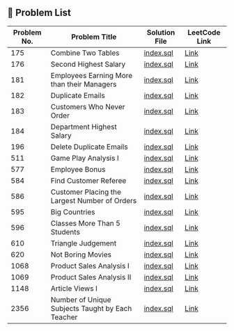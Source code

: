 ## 📁 Problem List

| Problem No. | Problem Title                                    | Solution File                         | LeetCode Link                                                                           |
| ----------- | ------------------------------------------------ | ------------------------------------- | --------------------------------------------------------------------------------------- |
| 175         | Combine Two Tables                               | [index.sql](./Problem_175/index.sql)  | [Link](https://leetcode.com/problems/combine-two-tables/)                               |
| 176         | Second Highest Salary                            | [index.sql](./Problem_176/index.sql)  | [Link](https://leetcode.com/problems/second-highest-salary/)                            |
| 181         | Employees Earning More than their Managers       | [index.sql](./Problem_181/index.sql)  | [Link](https://leetcode.com/problems/employees-earning-more-than-their-managers/)       |
| 182         | Duplicate Emails                                 | [index.sql](./Problem_182/index.sql)  | [Link](https://leetcode.com/problems/duplicate-emails/)                                 |
| 183         | Customers Who Never Order                        | [index.sql](./Problem_183/index.sql)  | [Link](https://leetcode.com/problems/customers-who-never-order/)                        |
| 184         | Department Highest Salary                        | [index.sql](./Problem_184/index.sql)  | [Link](https://leetcode.com/problems/department-highest-salary/)                        |
| 196         | Delete Duplicate Emails                          | [index.sql](./Problem_196/index.sql)  | [Link](https://leetcode.com/problems/delete-duplicate-emails/)                          |
| 511         | Game Play Analysis I                             | [index.sql](./Problem_511/index.sql)  | [Link](https://leetcode.com/problems/game-play-analysis-i/)                             |
| 577         | Employee Bonus                                   | [index.sql](./Problem_577/index.sql)  | [Link](https://leetcode.com/problems/employee-bonus/)                                   |
| 584         | Find Customer Referee                            | [index.sql](./Problem_584/index.sql)  | [Link](https://leetcode.com/problems/find-customer-referee/)                            |
| 586         | Customer Placing the Largest Number of Orders    | [index.sql](./Problem_586/index.sql)  | [Link](https://leetcode.com/problems/customer-placing-the-largest-number-of-orders/)    |
| 595         | Big Countries                                    | [index.sql](./Problem_595/index.sql)  | [Link](https://leetcode.com/problems/big-countries/)                                    |
| 596         | Classes More Than 5 Students                     | [index.sql](./Problem_596/index.sql)  | [Link](https://leetcode.com/problems/classes-more-than-5-students/)                     |
| 610         | Triangle Judgement                               | [index.sql](./Problem_610/index.sql)  | [Link](https://leetcode.com/problems/triangle-judgement/)                               |
| 620         | Not Boring Movies                                | [index.sql](./Problem_620/index.sql)  | [Link](https://leetcode.com/problems/not-boring-movies/)                                |
| 1068        | Product Sales Analysis I                         | [index.sql](./Problem_1068/index.sql)  | [Link](https://leetcode.com/problems/product-sales-analysis-i/) |
| 1069        | Product Sales Analysis II                        | [index.sql](./Problem_1069/index.sql)  | [Link](https://leetcode.com/problems/product-sales-analysis-ii/) |
| 1148        | Article Views I                                  | [index.sql](./Problem_1148/index.sql)  | [Link](https://leetcode.com/problems/article-views-i/) |
| 2356        | Number of Unique Subjects Taught by Each Teacher | [index.sql](./Problem_2356/index.sql) | [Link](https://leetcode.com/problems/number-of-unique-subjects-taught-by-each-teacher/) |
